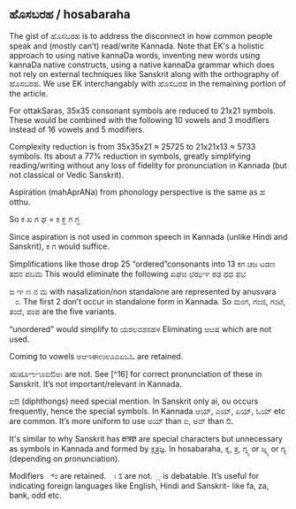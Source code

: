 ## ಹೊಸಬರಹ / hosabaraha

The gist of ಹೊಸಬರಹ is to address the disconnect in how common people
speak and (mostly can’t) read/write Kannada. Note that EK's a holistic
approach to using native kannaDa words, inventing new words using
kannaDa native constructs, using a native kannaDa grammar which does not
rely on external techniques like Sanskrit along with the orthography of
ಹೊಸಬರಹ. We use EK interchangably with ಹೊಸಬರಹ in the remaining portion of
the article.

For ottakSaras, 35x35 consonant symbols are reduced to 21x21 symbols.
These would be combined with the following 10 vowels and 3 modifiers
instead of 16 vowels and 5 modifiers.

Complexity reduction is from 35x35x21 ≈ 25725 to 21x21x13 ≈ 5733
symbols. Its about a 77% reduction in symbols, greatly simplifying
reading/writing without any loss of fidelity for pronunciation in
Kannada (but not classical or Vedic Sanskrit).

Aspiration (mahAprANa) from phonology perspective is the same as ಹ
otthu.

So ಕ ಖ ಗ ಘ = ಕ ಕ್ಹ ಗ ಗ್ಹ

Since aspiration is not used in common speech in Kannada (unlike Hindi
and Sanskrit), ಕ ಗ would suffice.

Simplifications like those drop 25 “ordered”consonants into 13 ಕಗ ಚಜ ಟಡಣ
ತದನ ಪಬಮ This would eliminate the following ಖಘಙ ಛಝಞ ಠಢ ಥಧ ಫಭ

ಙ ಞ ಣ ನ ಮ with nasalization/non standalone are represented by anusvara
ಂ. The first 2 don’t occur in standalone form in Kannada. So ಮಂಗ, ಗಂಜಿ,
ಗಂಟೆ, ತಂದೆ, ಪಂಪ are the five variants.

“unordered” would simplify to ಯರಲವಶಸಹಳ Eliminating ಱೞಷ which are not
used.

Coming to vowels ಅಆಇಈಉಊಎಏಒಓ are retained.

ಋೠಌೡಐಔಅಃ are not. See [^16] for correct
pronunciation of these in Sanskrit. It’s not important/relevant in
Kannada.

ಐಔ (diphthongs) need special mention. In Sanskrit only ai, ou occurs
frequently, hence the special symbols. In Kannada ಆಯ್, ಎಯ್, ಏಯ್, ಓಯ್ etc are
common. It’s more uniform to use ಅಯ್ than ಐ, ಅವ್ than ಔ.

It's similar to why Sanskrit has क्षत्रज्ञ are special characters but
unnecessary as symbols in Kannada and formed by ಕ್ಷತ್ರಜ್ಞ. In hosabaraha,
ಕ್ಶ, ತ್ರ, ಗ್ನ್ಯ or ಜ್ನ್ಯ or ಗ್ಯ (depending on pronunciation).

Modifiers ್ಂ are retained. ಃ ೱ are not. ಼ is debatable. It’s useful for
indicating foreign languages like English, Hindi and Sanskrit- like fa,
za, bank, odd etc.


